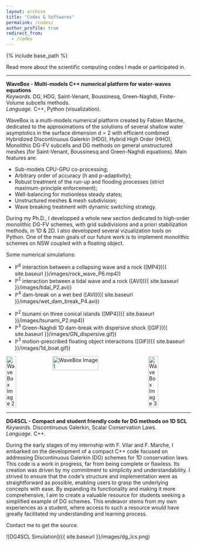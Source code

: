 ```yaml
---
layout: archive
title: "Codes & Softwares"
permalink: /codes/
author_profile: true
redirect_from:
  - /codes
---
```


{% include base_path %}

Read more about the scientific computing codes I made or participated in. 

***

<b> WaveBox - Multi-models C++ numerical platform for water-waves equations </b>  <br>
<i> Keywords. </i> DG, HDG, Saint-Venant, Boussinesq, Green-Naghdi, Finite-Volume subcells methods. <br>
<i> Language. </i> C++, Python (visualization).

WaveBox is a multi-models numerical platform created by Fabien Marche, dedicated to the approximations of the solutions of several shallow water asymptotics in the surface dimension d = 2 with efficient combined Hybridized Discontinuous Galerkin (HDG), Hybrid High Order (HHO), Monolithic DG-FV subcells and DG methods on general unstructured meshes (for Saint-Venant, Boussinesq and Green-Naghdi equations). Main features are: 
- Sub-models CPU-GPU co-processing;
- Arbitrary order of accuracy (h and p-adaptivity);
- Robust treatment of the run-up and flooding processes (strict maximum-principle enforcement);
- Well-balancing for motionless steady states;
- Unstructured meshes & mesh subdivision;
- Wave breaking treatment with dynamic switching strategy.

During my Ph.D., I developped a whole new section dedicated to high-order monolithic DG-FV schemes, with grid subdivisions and a priori stabilization methods, in 1D & 2D. I also developped several vizualization tools on Python. One of the main goals of our future work is to implement monolithic schemes on NSW coupled with a floating object.

Some numerical simulations: 
- $\mathbb{P}^6$ interaction between a collapsing wave and a rock ([MP4]({{ site.baseurl }}/images/rock_wave_P6.mp4))
- $\mathbb{P}^2$ interaction between a tidal wave and a rock ([AVI]({{ site.baseurl }}/images/tidal_P2.avi))
- $\mathbb{P}^4$ dam-break on a wet bed ([AVI]({{ site.baseurl }}/images/wet_dam_break_P4.avi))
<!-- - $\mathbb{P}^2$ Carrier-Greenspan periodic solution ([AVI]({{ site.baseurl }}/images/cg_periodic_P2.avi)) -->
- $\mathbb{P}^2$ tsunami on three conical islands ([MP4]({{ site.baseurl }}/images/tsunami_P2.mp4))
- $\mathbb{P}^3$ Green-Naghdi 1D dam-break with dispersive shock ([GIF]({{ site.baseurl }}/images/GN_dispersive.gif))
- $\mathbb{P}^3$ motion-prescribed floating object interactions ([GIF]({{ site.baseurl }}/images/1d_boat.gif))

<div style="display: flex; justify-content: space-between; gap: 7px;">
      <img src="{{ site.baseurl }}/images/tsunami_1d.png" alt="WaveBox Image 2" style="width: 23%; height: auto;">
      <img src="{{ site.baseurl }}/images/tsunami2d.png" alt="WaveBox Image 1" style="width: 50%; height: auto;">
      <img src="{{ site.baseurl }}/images/rock_wave_1d.png" alt="WaveBox Image 3" style="width: 23%; height: auto;">
</div>

***

<b> DG4SCL - Compact and student friendly code for DG methods on 1D SCL </b>  <br>
<i> Keywords. </i> Discontinuous Galerkin, Scalar Conservation Laws. <br>
<i> Language. </i> C++. 

During the early stages of my internship with F. Vilar and F. Marche, I embarked on the development of a compact C++ code focused on addressing Discontinuous Galerkin (DG) schemes for 1D conservation laws. 
This code is a work in progress, far from being complete or flawless. Its creation was driven by my commitment to simplicity and understandability. I strived to ensure that the code's structure and implementation were as straightforward as possible, enabling users to grasp the underlying concepts with ease.
By expanding its functionality and making it more comprehensive, I aim to create a valuable resource for students seeking a simplified example of DG schemes. This endeavor stems from my own experiences as a student, where access to such a resource would have greatly facilitated my understanding and learning process.

Contact me to get the source.

![DG4SCL Simulation]({{ site.baseurl }}/images/dg_lcs.png)
